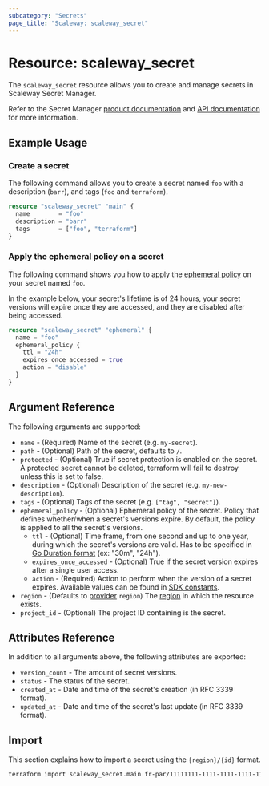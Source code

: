 ```yaml
---
subcategory: "Secrets"
page_title: "Scaleway: scaleway_secret"
---
```


# Resource: scaleway_secret

The `scaleway_secret` resource allows you to create and manage secrets in Scaleway Secret Manager.

Refer to the Secret Manager [product documentation](https://www.scaleway.com/en/docs/identity-and-access-management/secret-manager/) and [API documentation](https://www.scaleway.com/en/developers/api/secret-manager/) for more information.

## Example Usage

### Create a secret

The following command allows you to create a secret named `foo` with a description (`barr`), and tags (`foo` and `terraform`).

```terraform
resource "scaleway_secret" "main" {
  name        = "foo"
  description = "barr"
  tags        = ["foo", "terraform"]
}
```

### Apply the ephemeral policy on a secret

The following command shows you how to apply the [ephemeral policy](https://www.scaleway.com/en/docs/identity-and-access-management/secret-manager/concepts/#ephemeral-policy) on your secret named `foo`.

In the example below, your secret's lifetime is of 24 hours, your secret versions will expire once they are accessed, and they are disabled after being accessed.

```terraform
resource "scaleway_secret" "ephemeral" {
  name = "foo"
  ephemeral_policy {
    ttl = "24h"
    expires_once_accessed = true
    action = "disable"
  }
}
```

## Argument Reference

The following arguments are supported:

- `name` - (Required) Name of the secret (e.g. `my-secret`).
- `path` - (Optional) Path of the secret, defaults to `/`.
- `protected` - (Optional) True if secret protection is enabled on the secret. A protected secret cannot be deleted, terraform will fail to destroy unless this is set to false.
- `description` - (Optional) Description of the secret (e.g. `my-new-description`).
- `tags` - (Optional) Tags of the secret (e.g. `["tag", "secret"]`).
- `ephemeral_policy` - (Optional) Ephemeral policy of the secret. Policy that defines whether/when a secret's versions expire. By default, the policy is applied to all the secret's versions.
    - `ttl` - (Optional) Time frame, from one second and up to one year, during which the secret's versions are valid. Has to be specified in [Go Duration format](https://pkg.go.dev/time#ParseDuration) (ex: "30m", "24h").
    - `expires_once_accessed` - (Optional) True if the secret version expires after a single user access.
    - `action` - (Required) Action to perform when the version of a secret expires. Available values can be found in [SDK constants](https://pkg.go.dev/github.com/scaleway/scaleway-sdk-go@master/api/secret/v1beta1#pkg-constants).
- `region` - (Defaults to [provider](../index.md#region) `region`) The [region](../guides/regions_and_zones.md#regions)
  in which the resource exists.
- `project_id` - (Optional) The project ID containing is the secret.

## Attributes Reference

In addition to all arguments above, the following attributes are exported:

- `version_count` - The amount of secret versions.
- `status` - The status of the secret.
- `created_at` - Date and time of the secret's creation (in RFC 3339 format).
- `updated_at` - Date and time of the secret's last update (in RFC 3339 format).

## Import

This section explains how to import a secret using the `{region}/{id}` format.

```bash
terraform import scaleway_secret.main fr-par/11111111-1111-1111-1111-111111111111
```
